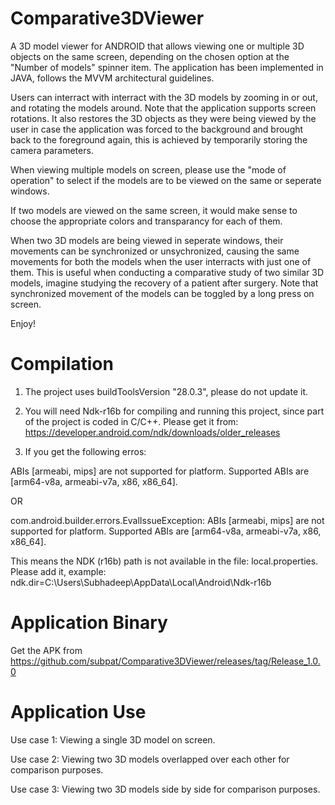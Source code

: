 # Comparative3DViewer


A 3D model viewer for ANDROID that allows viewing one or multiple 3D objects on the same screen, depending on the chosen option at the "Number of models" spinner item. The application has been implemented in JAVA, follows the MVVM architectural guidelines.

Users can interract with interract with the 3D models by zooming in or out, and rotating the models around. Note that the application supports screen rotations. It also restores the 3D objects as they were being viewed by the user in case the application was forced to the background and brought back to the foreground again, this is achieved by temporarily storing the camera parameters.

When viewing multiple models on screen, please use the "mode of operation" to select if the models are to be viewed on the same or seperate windows.

If two models are viewed on the same screen, it would make sense to choose the appropriate colors and transparancy for each of them.

When two 3D models are being viewed in seperate windows, their movements can be synchronized or unsychronized, causing the same movements for both the models when the user interracts with just one of them. This is useful when conducting a comparative study of two similar 3D models, imagine studying the recovery of a patient after surgery. Note that synchronized movement of the models can be toggled by a long press on screen.

Enjoy!




# Compilation

1. The project uses buildToolsVersion "28.0.3", please do not update it.

2. You will need Ndk-r16b for compiling and running this project, since part of the project is coded in C/C++. Please get it from: https://developer.android.com/ndk/downloads/older_releases

3. If you get the following erros:

ABIs [armeabi, mips] are not supported for platform. Supported ABIs are [arm64-v8a, armeabi-v7a, x86, x86_64].


OR 

com.android.builder.errors.EvalIssueException: ABIs [armeabi, mips] are not supported for platform. Supported ABIs are [arm64-v8a, armeabi-v7a, x86, x86_64].

This means the NDK (r16b) path is not available in the file: local.properties. Please add it, example: ndk.dir=C\:\\Users\\Subhadeep\\AppData\\Local\\Android\\Ndk-r16b


# Application Binary

Get the APK from https://github.com/subpat/Comparative3DViewer/releases/tag/Release_1.0.0


# Application Use

Use case 1: Viewing a single 3D model on screen.

Use case 2: Viewing two 3D models overlapped over each other for comparison purposes.

Use case 3: Viewing two 3D models side by side for comparison purposes.
